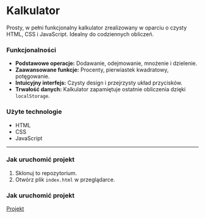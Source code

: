 # Kalkulator

Prosty, w pełni funkcjonalny kalkulator zrealizowany w oparciu o czysty HTML, CSS i JavaScript. Idealny do codziennych obliczeń.

### Funkcjonalności

* **Podstawowe operacje:** Dodawanie, odejmowanie, mnożenie i dzielenie.
* **Zaawansowane funkcje:** Procenty, pierwiastek kwadratowy, potęgowanie.
* **Intuicyjny interfejs:** Czysty design i przejrzysty układ przycisków.
* **Trwałość danych:** Kalkulator zapamiętuje ostatnie obliczenia dzięki `localStorage`.

### Użyte technologie
* HTML
* CSS
* JavaScript

---

### Jak uruchomić projekt

1.  Sklonuj to repozytorium.
2.  Otwórz plik `index.html` w przeglądarce.

### Jak uruchomić projekt

[Projekt](https://michalpawlowski-mp.github.io/Calculator/)
